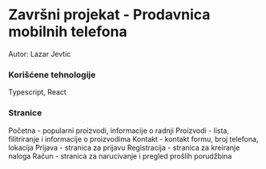 # Završni projekat - Prodavnica mobilnih telefona

Autor: Lazar Jevtic

### Korišćene tehnologije

Typescript, React

### Stranice

Početna - popularni proizvodi, informacije o radnji
Proizvodi - lista, filitriranje i informacije o proizvodima
Kontakt - kontakt formu, broj telefona, lokacija
Prijava - stranica za prijavu
Registracija - stranica za kreiranje naloga
Račun - stranica za narucivanje i pregled prošlih porudžbina